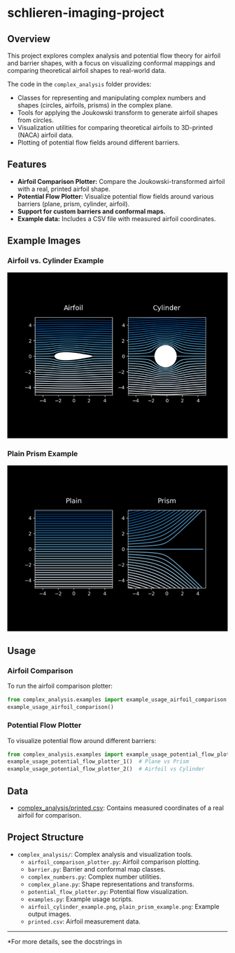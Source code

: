 # schlieren-imaging-project

## Overview

This project explores complex analysis and potential flow theory for airfoil and barrier shapes, with a focus on visualizing conformal mappings and comparing theoretical airfoil shapes to real-world data.

The code in the `complex_analysis` folder provides:
- Classes for representing and manipulating complex numbers and shapes (circles, airfoils, prisms) in the complex plane.
- Tools for applying the Joukowski transform to generate airfoil shapes from circles.
- Visualization utilities for comparing theoretical airfoils to 3D-printed (NACA) airfoil data.
- Plotting of potential flow fields around different barriers.

## Features

- **Airfoil Comparison Plotter:** Compare the Joukowski-transformed airfoil with a real, printed airfoil shape.
- **Potential Flow Plotter:** Visualize potential flow fields around various barriers (plane, prism, cylinder, airfoil).
- **Support for custom barriers and conformal maps.**
- **Example data:** Includes a CSV file with measured airfoil coordinates.

## Example Images

### Airfoil vs. Cylinder Example

![Airfoil vs Cylinder](complex_analysis/airfoil_cylinder_example.png)

### Plain Prism Example

![Plain Prism](complex_analysis/plain_prism_example.png)

## Usage

### Airfoil Comparison

To run the airfoil comparison plotter:

```python
from complex_analysis.examples import example_usage_airfoil_comparison
example_usage_airfoil_comparison()
```

### Potential Flow Plotter

To visualize potential flow around different barriers:

```python
from complex_analysis.examples import example_usage_potential_flow_plotter_1, example_usage_potential_flow_plotter_2
example_usage_potential_flow_plotter_1()  # Plane vs Prism
example_usage_potential_flow_plotter_2()  # Airfoil vs Cylinder
```

## Data

- [complex_analysis/printed.csv](complex_analysis/printed.csv): Contains measured coordinates of a real airfoil for comparison.

## Project Structure

- `complex_analysis/`: Complex analysis and visualization tools.
    - `airfoil_comparison_plotter.py`: Airfoil comparison plotting.
    - `barrier.py`: Barrier and conformal map classes.
    - `complex_numbers.py`: Complex number utilities.
    - `complex_plane.py`: Shape representations and transforms.
    - `potential_flow_plotter.py`: Potential flow visualization.
    - `examples.py`: Example usage scripts.
    - `airfoil_cylinder_example.png`, `plain_prism_example.png`: Example output images.
    - `printed.csv`: Airfoil measurement data.

---

*For more details, see the docstrings in
